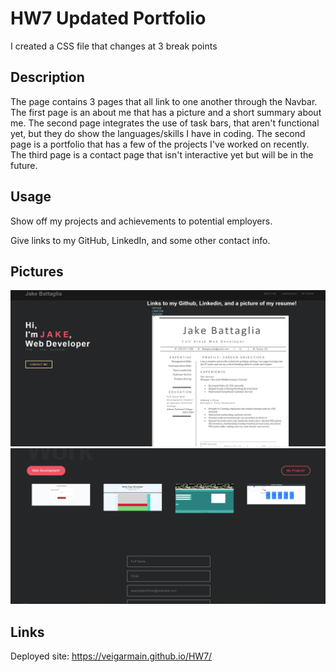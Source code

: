 # HW7 Updated Portfolio

I created a CSS file that changes at 3 break points 
## Description

The page contains 3 pages that all link to one another through the Navbar.
The first page is an about me that has a picture and a short summary about me.
The second page integrates the use of task bars, that aren't functional yet, but they do show the languages/skills I have in coding.
The second page is a portfolio that has a few of the projects I've worked on recently.
The third page is a contact page that isn't interactive yet but will be in the future.

## Usage

Show off my projects and achievements to potential employers.

Give links to my GitHub, LinkedIn, and some other contact info.


## Pictures
![alt text](./img/snip.png)
![alt text](./img/snip2.png)


## Links 
Deployed site: https://veigarmain.github.io/HW7/